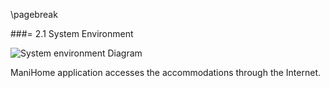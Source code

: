 \pagebreak

###= 2.1 System Environment

![System environment Diagram](build/uml/system-environment.png)

ManiHome application accesses the accommodations through the Internet.
